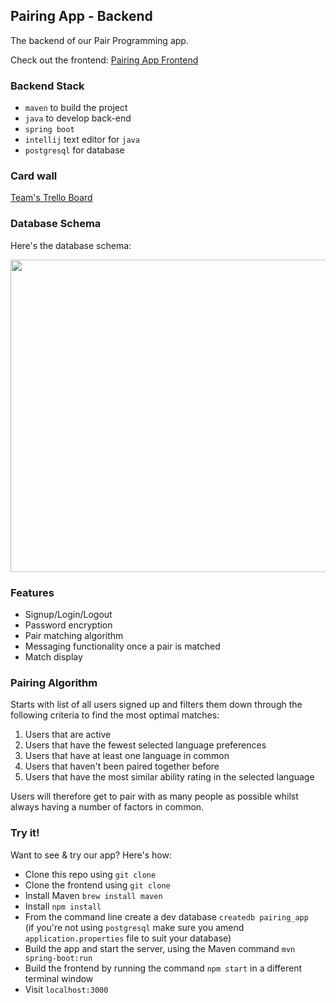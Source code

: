 ## Pairing App - Backend

The backend of our Pair Programming app.

Check out the frontend: <a href="https://github.com/Duncan-7/pairing-app-frontend">Pairing App Frontend</a>

### Backend Stack

- `maven` to build the project
- `java` to develop back-end
- `spring boot`
- `intellij` text editor for `java`
- `postgresql` for database

### Card wall

<a href="https://trello.com/b/BRtHyVfB/super-team-education"> Team's Trello Board</a> 

### Database Schema

Here's the database schema:

<img src="images/db_schema_updated.png" width="700" height="500">

### Features

- Signup/Login/Logout
- Password encryption
- Pair matching algorithm
- Messaging functionality once a pair is matched
- Match display

### Pairing Algorithm

Starts with list of all users signed up and filters them down through the following criteria to find the most optimal matches:
1. Users that are active
2. Users that have the fewest selected language preferences
3. Users that have at least one language in common
4. Users that haven't been paired together before
5. Users that have the most similar ability rating in the selected language

Users will therefore get to pair with as many people as possible whilst always having a number of factors in common.

### Try it!

Want to see & try our app? Here's how:
- Clone this repo using `git clone`
- Clone the frontend using `git clone`
- Install Maven `brew install maven`
- Install `npm install`
- From the command line create a dev database `createdb pairing_app`<br>
  (if you're not using `postgresql` make sure you amend `application.properties` file to suit your database)
- Build the app and start the server, using the Maven command `mvn spring-boot:run`
- Build the frontend by running the command `npm start` in a different terminal window
- Visit `localhost:3000`
